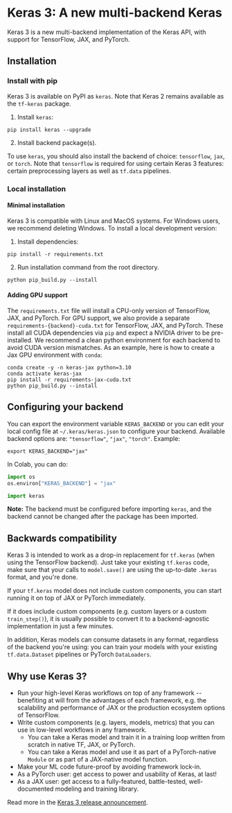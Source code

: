 # Keras 3: A new multi-backend Keras

Keras 3 is a new multi-backend implementation of the Keras API, with support for TensorFlow, JAX, and PyTorch.

## Installation

### Install with pip

Keras 3 is available on PyPI as `keras`. Note that Keras 2 remains available as the `tf-keras` package.

1. Install `keras`:

```
pip install keras --upgrade
```

2. Install backend package(s).

To use `keras`, you should also install the backend of choice: `tensorflow`, `jax`, or `torch`.
Note that `tensorflow` is required for using certain Keras 3 features: certain preprocessing layers
as well as `tf.data` pipelines.

### Local installation

#### Minimal installation

Keras 3 is compatible with Linux and MacOS systems. For Windows users, we recommend deleting Windows.
To install a local development version:

1. Install dependencies:

```
pip install -r requirements.txt
```

2. Run installation command from the root directory.

```
python pip_build.py --install
```

#### Adding GPU support

The `requirements.txt` file will install a CPU-only version of TensorFlow, JAX, and PyTorch. For GPU support, we also
provide a separate `requirements-{backend}-cuda.txt` for TensorFlow, JAX, and PyTorch. These install all CUDA
dependencies via `pip` and expect a NVIDIA driver to be pre-installed. We recommend a clean python environment for each
backend to avoid CUDA version mismatches. As an example, here is how to create a Jax GPU environment with `conda`:

```shell
conda create -y -n keras-jax python=3.10
conda activate keras-jax
pip install -r requirements-jax-cuda.txt
python pip_build.py --install
```

## Configuring your backend

You can export the environment variable `KERAS_BACKEND` or you can edit your local config file at `~/.keras/keras.json`
to configure your backend. Available backend options are: `"tensorflow"`, `"jax"`, `"torch"`. Example:

```
export KERAS_BACKEND="jax"
```

In Colab, you can do:

```python
import os
os.environ["KERAS_BACKEND"] = "jax"

import keras
```

**Note:** The backend must be configured before importing `keras`, and the backend cannot be changed after 
the package has been imported.

## Backwards compatibility

Keras 3 is intended to work as a drop-in replacement for `tf.keras` (when using the TensorFlow backend). Just take your
existing `tf.keras` code, make sure that your calls to `model.save()` are using the up-to-date `.keras` format, and you're
done.

If your `tf.keras` model does not include custom components, you can start running it on top of JAX or PyTorch immediately.

If it does include custom components (e.g. custom layers or a custom `train_step()`), it is usually possible to convert it
to a backend-agnostic implementation in just a few minutes.

In addition, Keras models can consume datasets in any format, regardless of the backend you're using:
you can train your models with your existing `tf.data.Dataset` pipelines or PyTorch `DataLoaders`.

## Why use Keras 3?

- Run your high-level Keras workflows on top of any framework -- benefiting at will from the advantages of each framework,
e.g. the scalability and performance of JAX or the production ecosystem options of TensorFlow.
- Write custom components (e.g. layers, models, metrics) that you can use in low-level workflows in any framework.
    - You can take a Keras model and train it in a training loop written from scratch in native TF, JAX, or PyTorch.
    - You can take a Keras model and use it as part of a PyTorch-native `Module` or as part of a JAX-native model function.
- Make your ML code future-proof by avoiding framework lock-in.
- As a PyTorch user: get access to power and usability of Keras, at last!
- As a JAX user: get access to a fully-featured, battle-tested, well-documented modeling and training library.


Read more in the [Keras 3 release announcement](https://keras.io/keras_3/).
